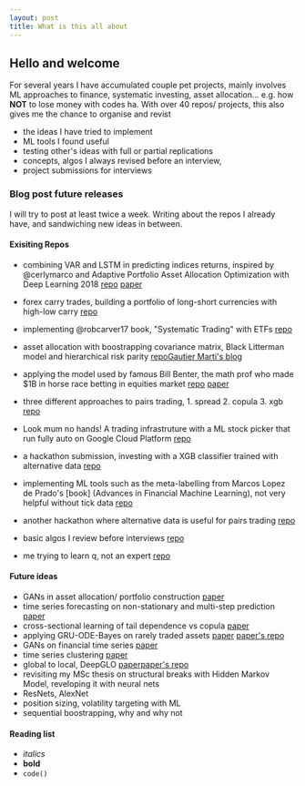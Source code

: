```yaml
---
layout: post
title: What is this all about
---
```


## Hello and welcome


 For several years I have accumulated couple pet projects, mainly involves ML approaches to finance, systematic investing, asset allocation... e.g. how **NOT** to lose money with codes ha.
 With over 40 repos/ projects, this also gives me the chance to organise and revist 
 - the ideas I have tried to implement
 - ML tools I found useful
 - testing other's ideas with full or partial replications
 - concepts, algos I always revised before an interview, 
 - project submissions for interviews

### Blog post future releases
I will try to post at least twice a week. Writing about the repos I already have, and sandwiching new ideas in between.

#### Exisiting Repos
- combining VAR and LSTM in predicting indices returns, inspired by @cerlymarco and Adaptive Portfolio Asset Allocation Optimization with Deep Learning 2018 [repo](https://github.com/kingwongf/var_lstm_mkts) [paper](http://www.thinkmind.org/download.php?articleid=intsys_v11_n12_2018_3)

- forex carry trades, building a portfolio of long-short currencies with high-low carry [repo](https://github.com/kingwongf/fxCarryPortfolio)
- implementing @robcarver17 book, "Systematic Trading" with ETFs [repo](https://github.com/kingwongf/ig_trading_project)
- asset allocation with boostrapping covariance matrix, Black Litterman model and hierarchical risk parity [repo](https://github.com/kingwongf/assetAllocation)[Gautier Marti's blog](http://gautier.marti.ai/qfin/2018/10/02/hierarchical-risk-parity-part-1.html)
- applying the model used by famous Bill Benter, the math prof who made $1B in horse race betting in equities market
[repo](https://github.com/kingwongf/logitQuantProject) [paper](https://www.gwern.net/docs/statistics/decision/1994-benter.pdf)
- three different approaches to pairs trading, 1. spread 2. copula 3. xgb [repo](https://github.com/kingwongf/pairsTrading)
- Look mum no hands! A trading infrastruture with a ML stock picker that run fully auto on Google Cloud Platform [repo](https://github.com/kingwongf/tradeBot)
- a hackathon submission, investing with a XGB classifier trained with alternative data [repo](https://github.com/kingwongf/hackathonAftermath)
- implementing ML tools such as the meta-labelling from Marcos Lopez de Prado's [book] (Advances in Financial Machine Learning), not very helpful without tick data [repo](https://github.com/kingwongf/FinanceML2)
- another hackathon where alternative data is useful for pairs trading [repo](https://github.com/kingwongf/pairstrading_hackathon)
- basic algos I review before interviews [repo](https://github.com/kingwongf/basic_algos)
- me trying to learn q, not an expert [repo](https://github.com/kingwongf/q_test)

#### Future ideas
- GANs in asset allocation/ portfolio construction [paper](https://arxiv.org/pdf/1909.10578.pdf)
- time series forecasting on non-stationary and multi-step prediction [paper](https://papers.nips.cc/paper/8672-shape-and-time-distortion-loss-for-training-deep-time-series-forecasting-models.pdf)
- cross-sectional learning of tail dependence vs copula [paper](https://papers.nips.cc/paper/8641-cross-sectional-learning-of-extremal-dependence-among-financial-assets.pdf)
- applying GRU-ODE-Bayes on rarely traded assets [paper](https://papers.nips.cc/paper/8957-gru-ode-bayes-continuous-modeling-of-sporadically-observed-time-series.pdf) [paper's repo](https://github.com/edebrouwer/gru_ode_bayes)
- GANs on financial time series [paper](https://papers.nips.cc/paper/8789-time-series-generative-adversarial-networks.pdf)
- time series clustering [paper](https://papers.nips.cc/paper/8634-learning-representations-for-time-series-clustering.pdf)
- global to local, DeepGLO [paper](https://papers.nips.cc/paper/8730-think-globally-act-locally-a-deep-neural-network-approach-to-high-dimensional-time-series-forecasting.pdf)[paper's repo](https://github.com/rajatsen91/deepglo)
- revisiting my MSc thesis on structural breaks with Hidden Markov Model, reveloping it with neural nets
- ResNets, AlexNet
- position sizing, volatility targeting with ML
- sequential boostrapping, why and why not

#### Reading list
- _italics_
- **bold**
- `code()`
